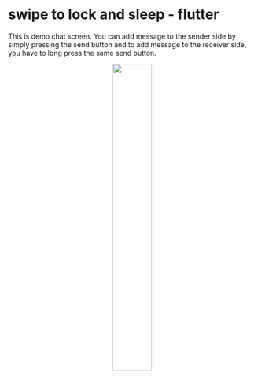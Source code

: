 # swipe to lock and sleep - flutter

This is demo chat screen. You can add message to the sender side by simply pressing the send button and to add message to the receiver side, you have to long press the same send button.

<p align="center">
  <img 
    width=40%
    height=40%
    src="https://user-images.githubusercontent.com/101565812/170458111-d1c0d944-54c7-44c4-952d-cd45cea900f5.gif" >
</p>
